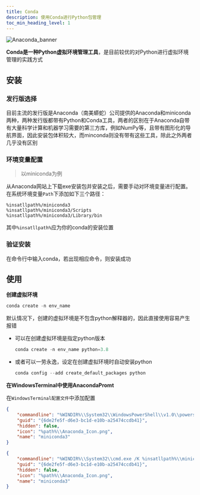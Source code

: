 ```yaml
---
title: Conda
description: 使用Conda进行Python包管理
toc_min_heading_level: 1
---
```

![Anaconda_banner](https://image.nuclearrockstone.xyz/2025/02/Anaconda_banner2.png)

**Conda是一种Python虚拟环境管理工具**，是目前较优的对Python进行虚拟环境管理的实践方式
## 安装

### 发行版选择

目前主流的发行版是Anaconda（南美蟒蛇）公司提供的Anaconda和miniconda两种，两种发行版都带有Python和Conda工具，两者的区别在于Anaconda自带有大量科学计算和机器学习需要的第三方库，例如NumPy等，且带有图形化的导航界面，因此安装包体积较大，而minconda则没有带有这些工具，除此之外两者几乎没有区别

### 环境变量配置
>以miniconda为例

从Anaconda网站上下载exe安装包并安装之后，需要手动对环境变量进行配置。在系统环境变量```Path```下添加如下三个路径：
```
%insatllpath%/miniconda3
%insatllpath%/miniconda3/Scripts
%insatllpath%/miniconda3/Library/bin
```
其中```%insatllpath%```应为你的conda的安装位置
### 验证安装

在命令行中输入conda，若出现相应命令，则安装成功

## 使用

**创建虚拟环境**
```powershell
conda create -n env_name
```
默认情况下，创建的虚拟环境是不包含python解释器的，因此直接使用容易产生报错

- 可以在创建虚拟环境是指定python版本

    ```powershell
    conda create -n env_name python=3.8
    ```
- 或者可以一劳永逸，设定在创建虚拟环境时自动安装python

    ```powershell
    conda config --add create_default_packages python
    ```
**在WindowsTerminal中使用AnacondaPromt**

在```WindowsTerminal配置文件```中添加配置
```json title="PowershellPromt"
{
    "commandline": "%WINDIR%\\System32\\WindowsPowerShell\\v1.0\\powershell.exe -ExecutionPolicy ByPass -NoExit -Command \"& '%insatllpath%\\miniconda3\\shell\\condabin\\conda-hook.ps1' ; condaactivate '%insatllpath%\\miniconda3' \"",
    "guid": "{6de2fe5f-d6e3-bc1d-e10b-a25474ccdb41}",
    "hidden": false,
    "icon": "%path%\\Anaconda_Icon.png",
    "name": "miniconda3"
}
```

```json title="cmdPromt"
{
    "commandline": "%WINDIR%\\System32\\cmd.exe /K %insatllpath%\\miniconda3\\Scripts\\activate.bat %insatllpath%\\miniconda3",
    "guid": "{6de2fe5f-d6e3-bc1d-e10b-a25474ccdb41}",
    "hidden": false,
    "icon": "%path%\\Anaconda_Icon.png",
    "name": "miniconda3"
}
```